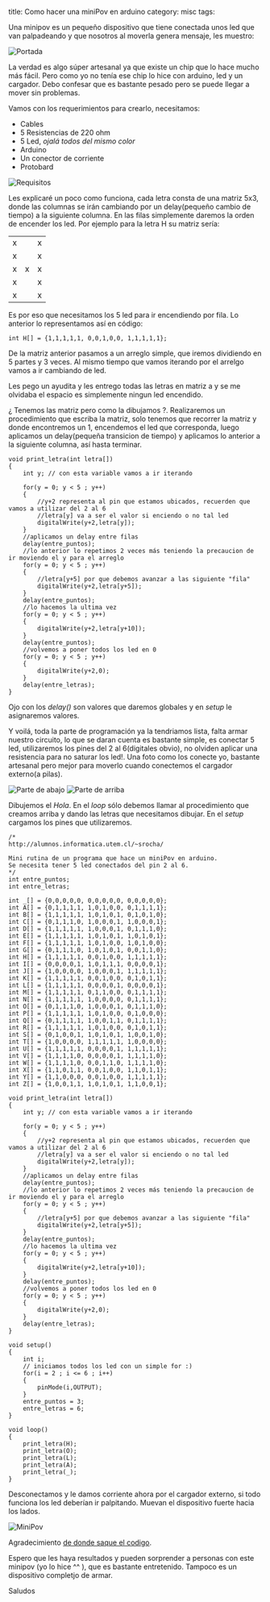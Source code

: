 title: Como hacer una miniPov en arduino
category: misc
tags: 

Una minipov es un pequeño dispositivo que tiene conectada unos led que van palpadeando y que nosotros
al moverla genera mensaje, les muestro:

![Portada](imagenes/Como-hacer-una-miniPov-en-arduino/seba.png "MiniPov")

La verdad es algo súper artesanal ya que existe un chip que lo hace mucho más fácil. Pero como yo no tenía ese chip
lo hice con arduino, led y un cargador. Debo confesar que es bastante pesado pero se puede llegar a mover sin problemas.

Vamos con los requerimientos para crearlo, necesitamos:

* Cables
* 5 Resistencias de 220 ohm
* 5 Led, _ojalá todos del mismo color_
* Arduino
* Un conector de corriente
* Protobard

![Requisitos](imagenes/Como-hacer-una-miniPov-en-arduino/requisitos.png "Esto necesitamos!")

Les explicaré un poco como funciona, cada letra consta de una matriz 5x3, donde las columnas se irán cambiando
por un delay(pequeño cambio de tiempo) a la siguiente columna. En las filas simplemente daremos la orden de encender los led. Por ejemplo para la letra H su matriz sería:

|   |   |    |
|---|---|--- |
| x |   | x  |
| x |   | x  |
| x | x | x  |
| x |   | x  |
| x |   | x  |

Es por eso que necesitamos los 5 led para ir encendiendo por fila. Lo anterior lo representamos así en código:

~~~{cpp}
int H[] = {1,1,1,1,1, 0,0,1,0,0, 1,1,1,1,1};
~~~

De la matriz anterior pasamos a un arreglo simple, que iremos dividiendo en 5 partes y 3 veces. Al mismo tiempo
que vamos iterando por el arrelgo vamos a ir cambiando de led.

Les pego un ayudita y les entrego todas las letras en matriz a y se me olvidaba el espacio es simplemente
ningun led encendido.

¿ Tenemos las matriz pero como la dibujamos ?. Realizaremos un procedimiento que escriba la matriz, solo tenemos que
recorrer la matriz y donde encontremos un 1, encendemos el led que corresponda, luego aplicamos un delay(pequeña 
transicion de tiempo) y aplicamos lo anterior a la siguiente columna, así hasta terminar.

~~~{cpp}
void print_letra(int letra[])
{
	int y; // con esta variable vamos a ir iterando

	for(y = 0; y < 5 ; y++)
	{
		//y+2 representa al pin que estamos ubicados, recuerden que vamos a utilizar del 2 al 6
		//letra[y] va a ser el valor si enciendo o no tal led
		digitalWrite(y+2,letra[y]);
	}
	//aplicamos un delay entre filas
	delay(entre_puntos);
	//lo anterior lo repetimos 2 veces más teniendo la precaucion de ir moviendo el y para el arreglo
	for(y = 0; y < 5 ; y++)
	{
		//letra[y+5] por que debemos avanzar a las siguiente "fila"
		digitalWrite(y+2,letra[y+5]);
	}
	delay(entre_puntos);
	//lo hacemos la ultima vez
	for(y = 0; y < 5 ; y++)
	{
		digitalWrite(y+2,letra[y+10]);
	}
	delay(entre_puntos);
	//volvemos a poner todos los led en 0
	for(y = 0; y < 5 ; y++)
	{
		digitalWrite(y+2,0);
	}
	delay(entre_letras);
}
~~~

Ojo con los _delay()_ son valores que daremos globales y en _setup_ le asignaremos valores.

Y voilá, toda la parte de programación ya la tendriamos lista, falta armar nuestro circuito, lo que se daran cuenta
es bastante simple, es conectar 5 led, utilizaremos los pines del 2 al 6(digitales obvio), no olviden aplicar una
resistencia para no saturar los led!. Una foto como los conecte yo, bastante artesanal pero mejor para moverlo
cuando conectemos el cargador externo(a pilas).

![Parte de abajo](imagenes/Como-hacer-una-miniPov-en-arduino/arriba.png "Las resistencia siempre importantes") ![Parte de arriba](imagenes/Como-hacer-una-miniPov-en-arduino/abajo.png "Con cuidado con los cables")

Dibujemos el _Hola_. En el _loop_ sólo debemos llamar al procedimiento que creamos arriba y
dando las letras que necesitamos dibujar. En el _setup_ cargamos los pines que utilizaremos.

~~~{cpp}
/*
http://alumnos.informatica.utem.cl/~srocha/

Mini rutina de un programa que hace un miniPov en arduino.
Se necesita tener 5 led conectados del pin 2 al 6.
*/
int entre_puntos;
int entre_letras;

int _[] = {0,0,0,0,0, 0,0,0,0,0, 0,0,0,0,0};
int A[] = {0,1,1,1,1, 1,0,1,0,0, 0,1,1,1,1};
int B[] = {1,1,1,1,1, 1,0,1,0,1, 0,1,0,1,0};
int C[] = {0,1,1,1,0, 1,0,0,0,1, 1,0,0,0,1};
int D[] = {1,1,1,1,1, 1,0,0,0,1, 0,1,1,1,0};
int E[] = {1,1,1,1,1, 1,0,1,0,1, 1,0,1,0,1};
int F[] = {1,1,1,1,1, 1,0,1,0,0, 1,0,1,0,0};
int G[] = {0,1,1,1,0, 1,0,1,0,1, 0,0,1,1,0};
int H[] = {1,1,1,1,1, 0,0,1,0,0, 1,1,1,1,1};
int I[] = {0,0,0,0,1, 1,0,1,1,1, 0,0,0,0,1};
int J[] = {1,0,0,0,0, 1,0,0,0,1, 1,1,1,1,1};
int K[] = {1,1,1,1,1, 0,0,1,0,0, 0,1,0,1,1};
int L[] = {1,1,1,1,1, 0,0,0,0,1, 0,0,0,0,1};
int M[] = {1,1,1,1,1, 0,1,1,0,0, 0,1,1,1,1};
int N[] = {1,1,1,1,1, 1,0,0,0,0, 0,1,1,1,1};
int O[] = {0,1,1,1,0, 1,0,0,0,1, 0,1,1,1,0};
int P[] = {1,1,1,1,1, 1,0,1,0,0, 0,1,0,0,0};
int Q[] = {0,1,1,1,1, 1,0,0,1,1, 0,1,1,1,1};
int R[] = {1,1,1,1,1, 1,0,1,0,0, 0,1,0,1,1};
int S[] = {0,1,0,0,1, 1,0,1,0,1, 1,0,0,1,0};
int T[] = {1,0,0,0,0, 1,1,1,1,1, 1,0,0,0,0};
int U[] = {1,1,1,1,1, 0,0,0,0,1, 1,1,1,1,1};
int V[] = {1,1,1,1,0, 0,0,0,0,1, 1,1,1,1,0};
int W[] = {1,1,1,1,0, 0,0,1,1,0, 1,1,1,1,0};
int X[] = {1,1,0,1,1, 0,0,1,0,0, 1,1,0,1,1};
int Y[] = {1,1,0,0,0, 0,0,1,0,0, 1,1,1,1,1};
int Z[] = {1,0,0,1,1, 1,0,1,0,1, 1,1,0,0,1};

void print_letra(int letra[])
{
	int y; // con esta variable vamos a ir iterando

	for(y = 0; y < 5 ; y++)
	{
		//y+2 representa al pin que estamos ubicados, recuerden que vamos a utilizar del 2 al 6
		//letra[y] va a ser el valor si enciendo o no tal led
		digitalWrite(y+2,letra[y]);
	}
	//aplicamos un delay entre filas
	delay(entre_puntos);
	//lo anterior lo repetimos 2 veces más teniendo la precaucion de ir moviendo el y para el arreglo
	for(y = 0; y < 5 ; y++)
	{
		//letra[y+5] por que debemos avanzar a las siguiente "fila"
		digitalWrite(y+2,letra[y+5]);
	}
	delay(entre_puntos);
	//lo hacemos la ultima vez
	for(y = 0; y < 5 ; y++)
	{
		digitalWrite(y+2,letra[y+10]);
	}
	delay(entre_puntos);
	//volvemos a poner todos los led en 0
	for(y = 0; y < 5 ; y++)
	{
		digitalWrite(y+2,0);
	}
	delay(entre_letras);
}

void setup()
{
	int i;
	// iniciamos todos los led con un simple for :)
	for(i = 2 ; i <= 6 ; i++)
	{
		pinMode(i,OUTPUT);
	}
	entre_puntos = 3;
	entre_letras = 6;
}

void loop()
{
	print_letra(H);
	print_letra(O);
	print_letra(L);
	print_letra(A);
	print_letra(_);
}

~~~

Desconectamos y le damos corriente ahora por el cargador externo, si todo funciona los led deberían ir palpitando.
Muevan el dispositivo fuerte hacia los lados.

![MiniPov](imagenes/Como-hacer-una-miniPov-en-arduino/hola.png "Hola")

Agradecimiento [de donde saque el codigo](http://i.document.m05.de/wp-content/uploads/2006/03/pov.txt).

Espero que les haya resultados y pueden sorprender a personas con este minipov (yo lo hice ^^ ),
que es bastante entretenido. Tampoco es un dispositivo completjo de armar.

Saludos
